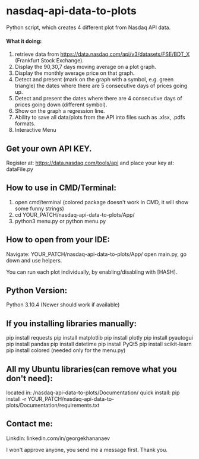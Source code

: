 # nasdaq-api-data-to-plots
Python script, which creates 4 different plot from Nasdaq API data.

#### What it doing:
1. retrieve data from https://data.nasdaq.com/api/v3/datasets/FSE/BDT_X (Frankfurt Stock Exchange). 
2. Display the 90,30,7 days moving average on a plot graph.
3. Display the monthly average price on that graph.
4. Detect and present (mark on the graph with a symbol, e.g. green triangle) the dates where there are 5 consecutive days of prices going up.
5. Detect and present the dates where there are 4 consecutive days of prices going down (different symbol).
6. Show on the graph a regression line.
7. Ability to save all data/plots from the API into files such as .xlsx, .pdfs formats.
8. Interactive Menu

## Get your own API KEY.
Register at: https://data.nasdaq.com/tools/api and place your key at: dataFile.py


## How to use in CMD/Terminal:

1. open cmd/terminal (colored package doesn't work in CMD, it will show some funny strings)
2. cd YOUR_PATCH/nasdaq-api-data-to-plots/App/
3. python3 menu.py or python menu.py

## How to open from your IDE:

Navigate: YOUR_PATCH/nasdaq-api-data-to-plots/App/
open main.py, go down and use helpers.

You can run each plot individually, by enabling/disabling with [HASH].

## Python Version:

Python 3.10.4 (Newer should work if available)

## If you installing libraries manually:

pip install requests
pip install matplotlib
pip install plotly
pip install pyautogui
pip install pandas
pip install datetime
pip install PyQt5
pip install scikit-learn
pip install colored (needed only for the menu.py)

## All my Ubuntu libraries(can remove what you don't need):

located in: /nasdaq-api-data-to-plots/Documentation/
quick install: pip install -r YOUR_PATCH/nasdaq-api-data-to-plots/Documentation/requirements.txt

## Contact me:

Linkdin: linkedin.com/in/georgekhananaev

I won't approve anyone, you send me a message first. Thank you.
